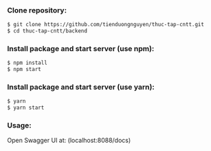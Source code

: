 ### Clone repository:
```bash
$ git clone https://github.com/tienduongnguyen/thuc-tap-cntt.git
$ cd thuc-tap-cntt/backend
```
### Install package and start server (use npm):
```bash
$ npm install
$ npm start
```
### Install package and start server (use yarn):
```bash
$ yarn
$ yarn start
```
### Usage:
Open Swagger UI at: (localhost:8088/docs)
